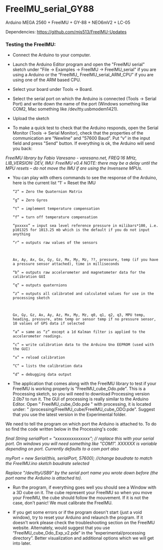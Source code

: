 # FreeIMU_serial_GY88
Arduino MEGA 2560 + FreeIMU + GY-88 + NEO6mV2 + LC-05

Dependencies:
https://github.com/mjs513/FreeIMU-Updates

### Testing the FreeIMU:

* Connect the Arduino to your computer.

* Launch the Arduino Editor program and open the "FreeIMU serial" sketch under "File -> Examples -> FreeIMU -> FreeIMU_serial"  if you are using a Arduino or the “FreeIMU_ FreeIMU_serial_ARM_CPU” if you are using one of the ARM based CPU.

* Select your board under Tools -> Board.

* Select the serial port on which the Arduino is connected (Tools -> Serial Port) and write down the name of the port (Windows something like COM2, Mac something like /dev/tty.usbmodem1421). 

* Upload the sketch

* To make a quick test to check that the Arduino responds, open the Serial Monitor (Tools -> Serial Monitor), check that the properties of the communication are "Newline" and "57600  Baud". Put “v” in the input field and press "Send" button. If everything is ok, the Arduino will send you back:

_FreeIMU library by Fabio Varesano - varesano.net, FREQ:16 MHz, LIB_VERSION: DEV, IMU: FreeIMU v0.4_
_NOTE: there may be a delay until the MPU resets – do not move the IMU if are using the Invensene MPUs._

* You can play with others commands to see the response of the Arduino, here is the current list
      “1’ = Reset the IMU

      “2” = Zero the Quaternion Matrix

      “g” = Zero Gyros

      “t” = implement temperature compensation

      “f” = turn off temperature compensation

      “pxxxxx” = input sea level reference pressure in milibars*100, i.e. p101325 for 1013.25 mb which is the default if you do not input anything

      “r” = outputs raw values of the sensors

      
      
      Ax, Ay, Ax, Gx, Gy, Gz, Mx, My, Mz, ??, pressure, temp (if you have a pressure sensor attached), time in milliseconds

      “b” = outputs raw accelerometer and magnetometer data for the calibration GUI

      “q” = outputs quaternions

      “z” = outputs all calibrated and calculated values for use in the processing sketch

      
      
      Gx, Gy, Gz, Ax, Ay, Az, Mx, My, Mz, q0, q1, q2, q3, MPU temp, heading, pressure, atms temp or sensor temp if no pressure sensor, 10 values of GPS data if selected

      “a” = same as “z” except a 1d Kalman filter is applied to the accelerometer readings.

      “c” = write calibration data to the Arduino Uno EEPROM (used with the GUI)

      “x” = reload calibration

      “C” = lists the calibration data

      “d” = debugging data output

* The application that comes along with the FreeIMU library to test if your FreeIMU is working properly is "FreeIMU_cube_Odo.pde". This is a Processing sketch, so you will need to download Processing version 2.0b7 to run it. The GUI of processing is really similar to the Arduino Editor. Open " FreeIMU_cube_Odo.pde " with processing, it is located under: " /processing/FreeIMU_cube/FreeIMU_cube_ODO.pde".  Suggest that you use the latest version in the Experimental folder.

We need to tell the program on which port the Arduino is attached to. To do so find the code written below in the Processing's code:



_final String serialPort = "xxxxxxxxxxxxxxx"; // replace this with your serial port. On windows you will need something like "COM1". XXXXXX is variable depending on port. Currently defaults to a com port_
_also_

_myPort = new Serial(this, serialPort, 57600);  //change baudrate to match the FreeIMU.ino sketch baudrate selected_

_Replace "/dev/ttyUSB9" by the serial port name you wrote down before (the port name the Arduino is attached to)._

* Run the program, if everything goes well you should see a Window with a 3D cube on it. The cube represent your FreeIMU so when you move your FreeIMU, the cube should follow the mouvement. If it is not the case, don't panic! We must calibrate the FreeIMU.

* If you get some errors or if the program doesn't start (just a void window), try to reset your Arduino and relaunch the program. If it doesn't work please check the troubleshooting section on the FreeIMU website.
Alternately, would suggest that you use “FreeIMU_cube_Odo_Exp_v2.pde” in the “experimental/processing directory”.  Better visualization and additional options which we will get into later.
